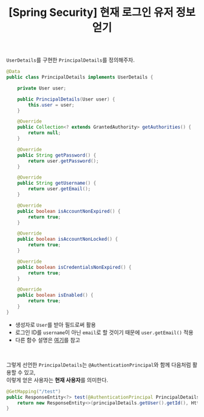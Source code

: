 ﻿---
toc: true
title:  "[Spring Security] 현재 로그인 유저 정보 얻기"
last_modified_at:   2023-07-05
categories : Project
excerpt: ""
image: ""
sitemap :
  changefreq : weekly
  priority : 1.0
use_math: true
published: true
---

`UserDetails`를 구현한 `PrincipalDetails`를 정의해주자.<br>
```java
@Data
public class PrincipalDetails implements UserDetails {

    private User user;

    public PrincipalDetails(User user) {
        this.user = user;
    }

    @Override
    public Collection<? extends GrantedAuthority> getAuthorities() {
        return null;
    }

    @Override
    public String getPassword() {
        return user.getPassword();
    }

    @Override
    public String getUsername() {
        return user.getEmail();
    }

    @Override
    public boolean isAccountNonExpired() {
        return true;
    }

    @Override
    public boolean isAccountNonLocked() {
        return true;
    }

    @Override
    public boolean isCredentialsNonExpired() {
        return true;
    }

    @Override
    public boolean isEnabled() {
        return true;
    }
}
```
- 생성자로 `User`를 받아 필드로써 활용
- 로그인 ID를 `username`이 아닌 `email`로 할 것이기 때문에 `user.getEmail()` 적용
- 다른 함수 설명은 [여기](https://to-dy.tistory.com/86)를 참고
<br>

그렇게 선언한 `PrincipalDetails`는 `@AuthenticationPrincipal`와 함께 다음처럼 활용할 수 있고,<br>
이렇게 얻은 사용자는 **현재 사용자**를 의미한다.<br>
```java
@GetMapping("/test")
public ResponseEntity<?> test(@AuthenticationPrincipal PrincipalDetails principalDetails) {
    return new ResponseEntity<>(principalDetails.getUser().getId(), HttpStatus.OK);
}
```